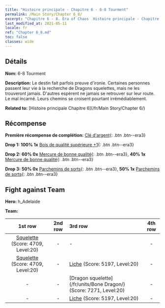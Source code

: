 ```yaml
---
title: "Histoire principale - Chapitre 6 - 6-8 Tourment"
permalink: /Main Story/Chapter 6_8/
excerpt: "Chapitre 6 - 8. Era of Chaos  Histoire principale - Chapitre 6_8. 6-8 Tourment"
last_modified_at: 2021-05-11
locale: fr
ref: "Chapter 6_8.md"
toc: false
classes: wide
---
```


## Détails

 **Nom:** 6-8 Tourment

 **Description:** Le destin fait parfois preuve d'ironie. Certaines personnes passent leur vie à la recherche de Dragons squelettes, mais ne les trouveront jamais. D'autres espèrent ne jamais se retrouver sur leur route. Le mal incarné. Leurs chemins se croisent pourtant irrémédiablement.

 **Related to:** [Histoire principale Chapitre 6](/fr/Main Story/Chapter 6/)

## Récompense

 **Première récompense de complétion:** [Clé d'argent](/ItemsFR/con_693/){: .btn .btn--era3}

 **Drop 1:** **100% 1x** [Bois de qualité supérieure +1](/ItemsFR/mat_20/){: .btn .btn--era3}

 **Drop 2:** **60% 0x** [Mercure de bonne qualité](/ItemsFR/mat_14/){: .btn .btn--era3}, **40% 1x** [Mercure de bonne qualité](/ItemsFR/mat_14/){: .btn .btn--era3}

 **Drop 3:** **50% 0x** [Parchemins de sorts](/ItemsFR/con_694/){: .btn .btn--era3}, **50% 1x** [Parchemins de sorts](/ItemsFR/con_694/){: .btn .btn--era3}


## Fight against Team
 **Hero:** h_Adelaide

 **Team:**


  | 1st row | 2nd row | 3rd row | 4th row |
  |:----:|:----:|:----|:----:|
  | [Squelette](/fr/units/Skeleton/) (Score: 4709, Level:20)  | - | - | - |
  | [Squelette](/fr/units/Skeleton/) (Score: 4709, Level:20)  | - | [Liche](/fr/units/Lich/) (Score: 5197, Level:20)  | - |
  | - | - | [Dragon squelette](/fr/units/Bone Dragon/) (Score: 7271, Level:20)  | - |
  | - | - | [Liche](/fr/units/Lich/) (Score: 5197, Level:20)  | - |


